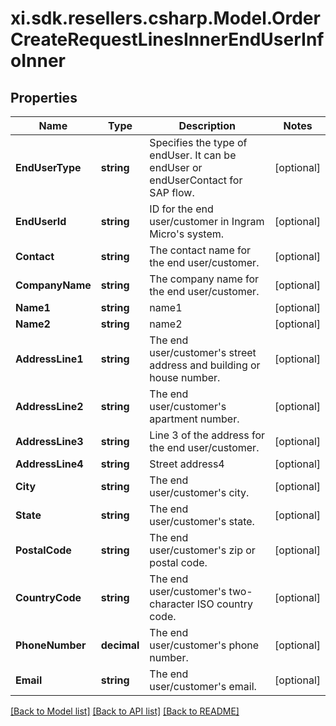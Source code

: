 # xi.sdk.resellers.csharp.Model.OrderCreateRequestLinesInnerEndUserInfoInner

## Properties

Name | Type | Description | Notes
------------ | ------------- | ------------- | -------------
**EndUserType** | **string** | Specifies the type of endUser. It can be endUser or endUserContact for SAP flow. | [optional] 
**EndUserId** | **string** | ID for the end user/customer in Ingram Micro&#39;s system. | [optional] 
**Contact** | **string** | The contact name for the end user/customer. | [optional] 
**CompanyName** | **string** | The company name for the end user/customer. | [optional] 
**Name1** | **string** | name1 | [optional] 
**Name2** | **string** | name2 | [optional] 
**AddressLine1** | **string** | The end user/customer&#39;s street address and building or house number. | [optional] 
**AddressLine2** | **string** | The end user/customer&#39;s apartment number. | [optional] 
**AddressLine3** | **string** | Line 3 of the address for the end user/customer. | [optional] 
**AddressLine4** | **string** | Street address4 | [optional] 
**City** | **string** | The end user/customer&#39;s city. | [optional] 
**State** | **string** | The end user/customer&#39;s state. | [optional] 
**PostalCode** | **string** | The end user/customer&#39;s zip or postal code. | [optional] 
**CountryCode** | **string** | The end user/customer&#39;s two-character ISO country code. | [optional] 
**PhoneNumber** | **decimal** | The end user/customer&#39;s phone number. | [optional] 
**Email** | **string** | The end user/customer&#39;s email. | [optional] 

[[Back to Model list]](../README.md#documentation-for-models) [[Back to API list]](../README.md#documentation-for-api-endpoints) [[Back to README]](../README.md)

